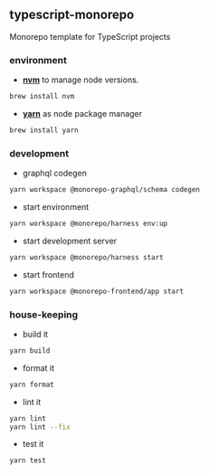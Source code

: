 ## typescript-monorepo

Monorepo template for TypeScript projects

### environment

- **[nvm](https://github.com/nvm-sh/nvm)** to manage node versions.

```bash
brew install nvm
```

- **[yarn](https://yarnpkg.com/)** as node package manager

```bash
brew install yarn
```

### development

- graphql codegen

```bash
yarn workspace @monorepo-graphql/schema codegen
```

- start environment

```bash
yarn workspace @monorepo/harness env:up
```

- start development server

```bash
yarn workspace @monorepo/harness start
```

- start frontend

```bash
yarn workspace @monorepo-frontend/app start
```

### house-keeping

- build it

```bash
yarn build
```

- format it

```bash
yarn format
```

- lint it

```bash
yarn lint
yarn lint --fix
```

- test it

```bash
yarn test
```
